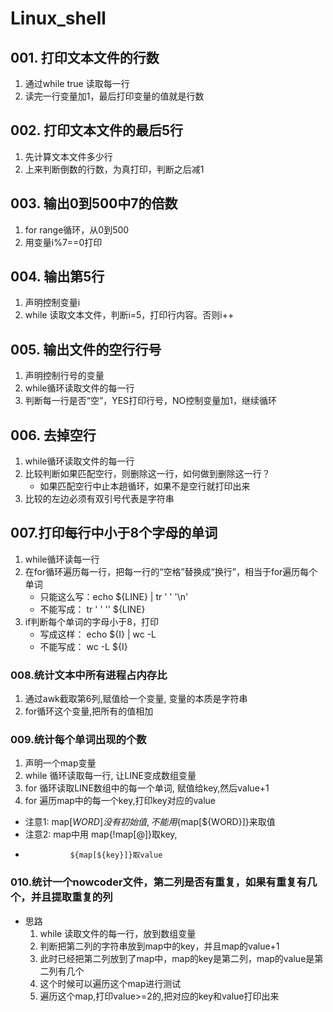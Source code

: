 # Linux_shell
## 001. 打印文本文件的行数
1. 通过while true 读取每一行
2. 读完一行变量加1，最后打印变量的值就是行数
## 002. 打印文本文件的最后5行
1. 先计算文本文件多少行
2. 上来判断倒数的行数，为真打印，判断之后减1
## 003. 输出0到500中7的倍数
1. for range循环，从0到500
2. 用变量i%7==0打印
## 004. 输出第5行
1. 声明控制变量i
2. while 读取文本文件，判断i=5，打印行内容。否则i++
## 005. 输出文件的空行行号
1. 声明控制行号的变量
2. while循环读取文件的每一行
3. 判断每一行是否“空”，YES打印行号，NO控制变量加1，继续循环
## 006. 去掉空行
1. while循环读取文件的每一行
2. 比较判断如果匹配空行，则删除这一行，如何做到删除这一行？
   * 如果匹配空行中止本趟循环，如果不是空行就打印出来
3. 比较的左边必须有双引号代表是字符串
## 007.打印每行中小于8个字母的单词
1. while循环读每一行
2. 在for循环遍历每一行，把每一行的“空格”替换成“换行”，相当于for遍历每个单词
   * 只能这么写：echo ${LINE} | tr ' ' '\n' 
   * 不能写成：  tr ' ' '\' ${LINE}  
3. if判断每个单词的字母小于8，打印
   * 写成这样： echo ${I} | wc -L
   * 不能写成： wc -L ${I}
### 008.统计文本中所有进程占内存比
1. 通过awk截取第6列,赋值给一个变量, 变量的本质是字符串
2. for循环这个变量,把所有的值相加
### 009.统计每个单词出现的个数
1. 声明一个map变量
2. while 循环读取每一行, 让LINE变成数组变量
3. for   循环读取LINE数组中的每一个单词, 赋值给key,然后value+1
4. for 遍历map中的每一个key,打印key对应的value
* 注意1: map[${WORD}]没有初始值,不能用${map[${WORD}]}来取值
* 注意2: map中用 map{!map[@]}取key,
*               ${map[${key}]}取value
### 010.统计一个nowcoder文件，第二列是否有重复，如果有重复有几个，并且提取重复的列
* 思路
  1. while 读取文件的每一行，放到数组变量
  2. 判断把第二列的字符串放到map中的key，并且map的value+1
  3. 此时已经把第二列放到了map中，map的key是第二列，map的value是第二列有几个
  4. 这个时候可以遍历这个map进行测试
  5. 遍历这个map,打印value>=2的,把对应的key和value打印出来